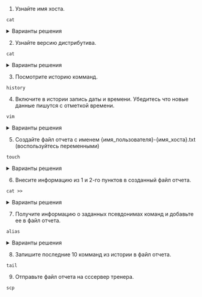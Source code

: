 1. Узнайте имя хоста. 
```
cat
```
   <details>
          <summary>Варианты решения</summary>
  
- `cat /etc/hostname`
- `hostnamectl`
- `hostnamectl|grep hostname` (попробуйте использовать awk дополнительно)
  
   </details>
   
2. Узнайте версию дистрибутива.
```
cat
```
   <details>
          <summary>Варианты решения</summary>
  
- `cat /etc/od-release`
- `hostnamectl`
- `uname -ar`
- `hostnamectl|grep Operating` (попробуйте использовать awk дополнительно)
  
   </details>

3. Посмотрите историю комманд.
```
history
```
4. Включите в истории запись даты и времени. Убедитесь что новые данные пишутся с отметкой времени.
```
vim
```
<details>
          <summary>Варианты решения</summary>
  
- ```
  echo "export HISTTIMEFORMAT=%D %T " >> .bashrc
  logout
  ```
  
   </details>
5. Создайте файл отчета с именем {имя_пользователя}-{имя_хоста}.txt (воспользуйтесь переменными)
```
touch
```
<details>
          <summary>Варианты решения</summary>
  
- ```
  touch $USER-$HOSTNAME.txt
  ```
  
   </details>
6. Внесите информацию из 1 и 2-го пунктов в созданный файл отчета.
```
cat >>
```
<details>
          <summary>Варианты решения</summary>
  
- ```
  cat /etc/hostname >> $USER-$HOSTNAME.txt; cat /etc/os-release >> $USER-$HOSTNAME.txt
  ```
  
   </details>
7. Получите информацию о заданных псевдонимах команд и добавьте ее в файл отчета.
```
alias
```
<details>
          <summary>Варианты решения</summary>
  
- ```
  alias|tee -a $USER-$HOSTNAME.txt
  ```
  
   </details>
8. Запишите последние 10 комманд из истории в файл отчета.
```
tail
```
9. Отправьте файл отчета на сссервер тренера.
```
scp
```
